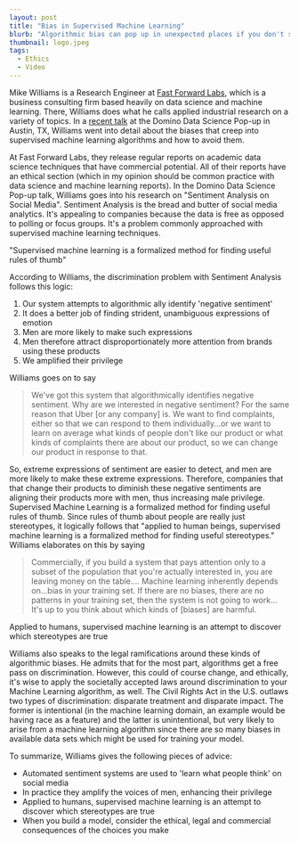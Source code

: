 ```yaml
---
layout: post
title: "Bias in Supervised Machine Learning"
blurb: "Algorithmic bias can pop up in unexpected places if you don't safeguard against it."
thumbnail: logo.jpeg
tags: 
  - Ethics
  - Video
---
```


Mike Williams is a Research Engineer at [Fast Forward Labs](http://www.fastforwardlabs.com), which is a business consulting firm based heavily on data science and machine learning. There, Williams does what he calls applied industrial research on a variety of topics. In a [recent talk](http://blog.dominodatalab.com/video-how-machine-learning-amplifies-societal-privilege/) at the Domino Data Science Pop-up in Austin, TX, Williams went into detail about the biases that creep into supervised machine learning algorithms and how to avoid them.

At Fast Forward Labs, they release regular reports on academic data science techniques that have commercial potential. All of their reports have an ethical section (which in my opinion should be common practice with data science and machine learning reports). In the Domino Data Science Pop-up talk, Williams goes into his research on "Sentiment Analysis on Social Media". Sentiment Analysis is the bread and butter of social media analytics. It's appealing to companies because the data is free as opposed to polling or focus groups. It's a problem commonly approached with supervised machine learning techniques.
 
<div class="pull-quote">"Supervised machine learning is a formalized method for finding useful rules of thumb"</div>

According to Williams, the discrimination problem with Sentiment Analysis follows this logic:

1. Our system attempts to algorithmic ally identify 'negative sentiment'
2. It does a better job of finding strident, unambiguous expressions of emotion
3. Men are more likely to make such expressions
4. Men therefore attract disproportionately more attention from brands using these products
5. We amplified their privilege

Williams goes on to say

> We've got this system that algorithmically identifies negative sentiment. Why are we interested in negative sentiment? For the same reason that Uber [or any company] is. We want to find complaints, either so that we can respond to them individually...or we want to learn on average what kinds of people don't like our product or what kinds of complaints there are about our product, so we can change our product in response to that.

So, extreme expressions of sentiment are easier to detect, and men are more likely to make these extreme expressions. Therefore, companies that that change their products to diminish these negative sentiments are aligning their products more with men, thus increasing male privilege. Supervised Machine Learning is a formalized method for finding useful rules of thumb. Since rules of thumb about people are really just stereotypes, it logically follows that "applied to human beings, supervised machine learning is a formalized method for finding useful stereotypes." Williams elaborates on this by saying

> Commercially, if you build a system that pays attention only to a subset of the population that you're actually interested in, you are leaving money on the table.... Machine learning inherently depends on...bias in your training set. If there are no biases, there are no patterns in your training set, then the system is not going to work... It's up to you think about which kinds of [biases] are harmful.

<div class="pull-quote left">Applied to humans, supervised machine learning is an attempt to discover which stereotypes are true</div>

Williams also speaks to the legal ramifications around these kinds of algorithmic biases. He admits that for the most part, algorithms get a free pass on discrimination. However, this could of course change, and ethically, it's wise to apply the societally accepted laws around discrimination to your Machine Learning algorithm, as well. The Civil Rights Act in the U.S. outlaws two types of discrimination: disparate treatment and disparate impact. The former is intentional (in the machine learning domain, an example would be having race as a feature) and the latter is unintentional, but very likely to arise from a machine learning algorithm since there are so many biases in available data sets which might be used for training your model.

To summarize, Williams gives the following pieces of advice:

- Automated sentiment systems are used to 'learn what people think' on social media
- In practice they amplify the voices of men, enhancing their privilege
- Applied to humans, supervised machine learning is an attempt to discover which stereotypes are true
- When you build a model, consider the ethical, legal and commercial consequences of the choices you make

